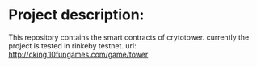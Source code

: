 # Project description: 
This repository contains the smart contracts of crytotower. currently the project is tested in rinkeby testnet. 
url: http://cking.10fungames.com/game/tower

